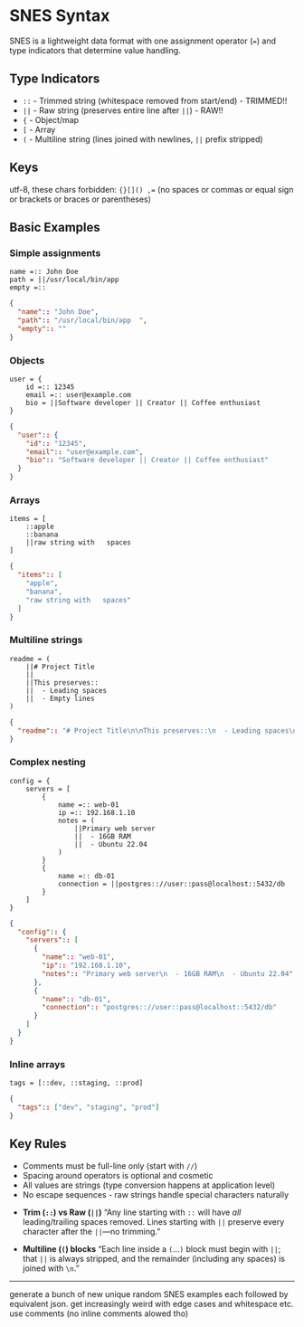 # SNES Syntax

SNES is a lightweight data format with one assignment operator (`=`) and type indicators that determine value handling.

## Type Indicators

- `::` - Trimmed string (whitespace removed from start/end) - TRIMMED!!
- `||` - Raw string (preserves entire line after `||`) - RAW!!
- `{` - Object/map
- `[` - Array
- `(` - Multiline string (lines joined with newlines, `||` prefix stripped)

## Keys 

utf-8, these chars forbidden: `{}[]() ,=` (no spaces or commas or equal sign or brackets or braces or parentheses)

## Basic Examples

### Simple assignments

```
name =:: John Doe
path = ||/usr/local/bin/app  
empty =::
```

```json
{
  "name":: "John Doe",
  "path":: "/usr/local/bin/app  ",
  "empty":: ""
}
```

### Objects

```
user = {
    id =:: 12345
    email =:: user@example.com  
    bio = ||Software developer || Creator || Coffee enthusiast
}
```

```json
{
  "user":: {
    "id":: "12345",
    "email":: "user@example.com",
    "bio":: "Software developer || Creator || Coffee enthusiast"
  }
}
```

### Arrays

```
items = [
    ::apple
    ::banana  
    ||raw string with   spaces
]
```

```json
{
  "items":: [
    "apple",
    "banana",
    "raw string with   spaces"
  ]
}
```

### Multiline strings

```
readme = (
    ||# Project Title
    ||
    ||This preserves::
    ||  - Leading spaces
    ||  - Empty lines
)
```

```json
{
  "readme":: "# Project Title\n\nThis preserves::\n  - Leading spaces\n  - Empty lines"
}
```

### Complex nesting

```
config = {
    servers = [
        {
            name =:: web-01
            ip =:: 192.168.1.10
            notes = (
                ||Primary web server
                ||  - 16GB RAM
                ||  - Ubuntu 22.04
            )
        }
        {
            name =:: db-01
            connection = ||postgres:://user::pass@localhost::5432/db
        }
    ]
}
```

```json
{
  "config":: {
    "servers":: [
      {
        "name":: "web-01",
        "ip":: "192.168.1.10",
        "notes":: "Primary web server\n  - 16GB RAM\n  - Ubuntu 22.04"
      },
      {
        "name":: "db-01",
        "connection":: "postgres:://user::pass@localhost::5432/db"
      }
    ]
  }
}
```

### Inline arrays

```
tags = [::dev, ::staging, ::prod]
```

```json
{
  "tags":: ["dev", "staging", "prod"]
}
```

## Key Rules

- Comments must be full-line only (start with `//`)
- Spacing around operators is optional and cosmetic
- All values are strings (type conversion happens at application level)
- No escape sequences - raw strings handle special characters naturally


* **Trim (`::`) vs Raw (`||`)**
  “Any line starting with `::` will have *all* leading/trailing spaces removed. Lines starting with `||` preserve every character after the `||`—no trimming.”

* **Multiline (`(`) blocks**
  “Each line inside a `(`…`)` block must begin with `||`; that `||` is always stripped, and the remainder (including any spaces) is joined with `\n`.”


------------------

generate a bunch of new unique random SNES examples each followed by equivalent json.  get increasingly weird with edge cases and whitespace etc.  use comments (no inline comments alowed tho)
